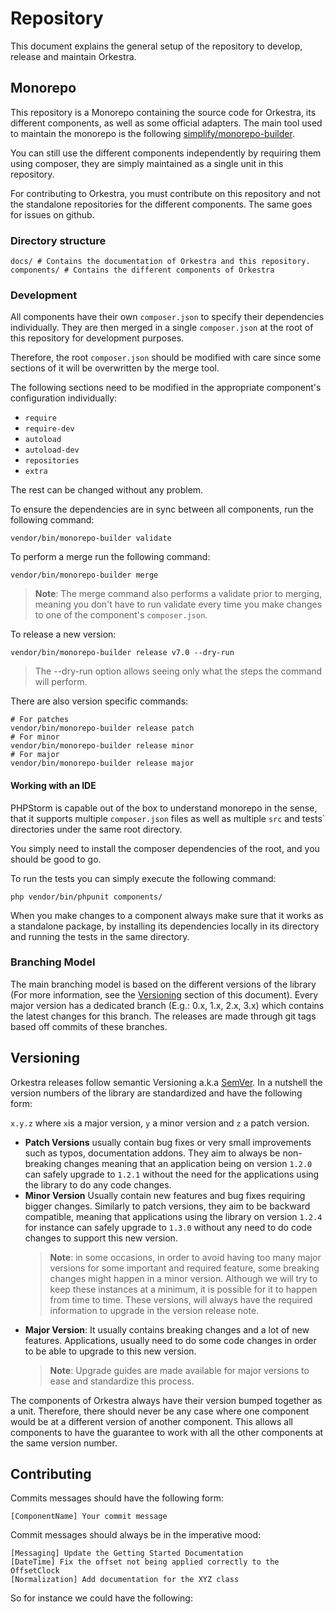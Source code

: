 # Repository  
This document explains the general setup of the repository to develop, release and maintain Orkestra.

## Monorepo
This repository is a Monorepo containing the source code for Orkestra, its different components,
as well as some official adapters.
The main tool used to maintain the monorepo is the following [simplify/monorepo-builder](https://github.com/symplify/monorepo-builder).

You can still use the different components independently by requiring them using composer,
they are simply maintained as a single unit in this repository.

For contributing to Orkestra, you must contribute on this repository and not the standalone repositories
for the different components. The same goes for issues on github.


### Directory structure

```
docs/ # Contains the documentation of Orkestra and this repository.
components/ # Contains the different components of Orkestra
```

### Development
All components have their own `composer.json` to specify their dependencies individually. They are
then merged in a single `composer.json` at the root of this repository for development purposes.

Therefore, the root `composer.json` should be modified with care since some sections of it will be overwritten by
the merge tool.

The following sections need to be modified in the appropriate component's configuration individually:
- `require` 
- `require-dev`
- `autoload`
- `autoload-dev`
- `repositories`
- `extra`
  
The rest can be changed without any problem.

To ensure the dependencies are in sync between all components, run the following command:
```shell
vendor/bin/monorepo-builder validate
```

To perform a merge run the following command:
```shell
vendor/bin/monorepo-builder merge
```
> **Note**: The merge command also performs a validate prior to merging, meaning you don't have to run validate
> every time you make changes to one of the component's `composer.json`.



To release a new version:
```shell
vendor/bin/monorepo-builder release v7.0 --dry-run
```
> The --dry-run option allows seeing only what the steps the command will perform.

There are also version specific commands:

```shell
# For patches
vendor/bin/monorepo-builder release patch 
# For minor
vendor/bin/monorepo-builder release minor 
# For major
vendor/bin/monorepo-builder release major 
```

#### Working with an IDE
PHPStorm is capable out of the box to understand monorepo in the sense, that it supports multiple `composer.json` files as well as multiple `src` and tests` directories under the same
root directory.

You simply need to install the composer dependencies of the root, and you should be good to go.

To run the tests you can simply execute the following command: 
```shell
php vendor/bin/phpunit components/
```

When you make changes to a component always make sure that it works as a standalone package,
by installing its dependencies locally in its directory and running the tests in the same directory.


### Branching Model
The main branching model is based on the different versions of the library (For more information, see the [Versioning](#Versioning) section of this document).
Every major version has a dedicated branch (E.g.: 0.x, 1.x, 2.x, 3.x) which contains the latest changes for this branch.
The releases are made through git tags based off commits of these branches.


## Versioning
Orkestra releases follow semantic Versioning a.k.a [SemVer](ghttps://semver.org/).
In a nutshell the version numbers of the library are standardized and have the following form:

`x.y.z` where `x`is a major version, `y` a minor version and `z` a patch version.

- **Patch Versions** usually contain bug fixes or very small improvements such as typos, documentation addons. They aim to always be non-breaking changes
meaning that an application being on version `1.2.0` can safely upgrade to `1.2.1` without the need for the applications using the library
to do any code changes.
- **Minor Version** Usually contain new features and bug fixes requiring bigger changes. Similarly to patch versions, they aim to be
  backward compatible, meaning that applications using the library on version `1.2.4` for instance can safely upgrade to `1.3.0` without any need to do code changes
  to support this new version. 
  > **Note**: in some occasions, in order to avoid having too many major versions for some important and required feature, some breaking changes might happen in a minor version.
  Although we will try to keep these instances at a minimum, it is possible for it to happen from time to time.
  > These versions, will always have the required information to upgrade in the version release note.
- **Major Version**: It usually contains breaking changes and a lot of new features. Applications, usually need to do some code changes
in order to be able to upgrade to this new version.
  > **Note**: Upgrade guides are made available for major versions to ease and standardize this process.
  

The components of Orkestra always have their version bumped together as a unit. Therefore,
there should never be any case where one component would be at a different version of another component. This allows
all components to have the guarantee to work with all the other components at the same version number.

## Contributing

Commits messages should have the following form:
```
[ComponentName] Your commit message
```

Commit messages should always be in the imperative mood:
```
[Messaging] Update the Getting Started Documentation
[DateTime] Fix the offset not being applied correctly to the OffsetClock
[Normalization] Add documentation for the XYZ class
```

So for instance we could have the following:
> 
